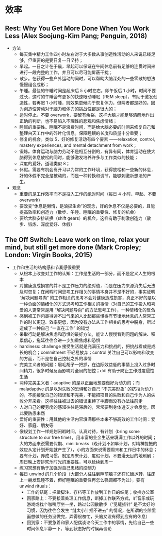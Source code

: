 # 效率

## Rest: Why You Get More Done When You Work Less (Alex Soojung-Kim Pang; Penguin, 2018)

* 方法
	* 每天集中精力工作四小时左右对于大多数从事创造性活动的人来说已经足够，但重要的是要日复一日坚持；
	* 早起。一日之计在于晨，早起可以保证在午间休息前有足够的连贯时间来进行一段完整的工作，并且可以尽可能屏蔽干扰；
	* 散步。在获得一些户外运动的同时，可以帮助大脑深处的一些零散的想法慢慢组合成形；
	* 午睡。最佳的午睡时间是起床后 5 小时左右，即午饭后 1 小时，时间不要过长，这时的午睡会有更多的快速眼动睡眠（REM sleep），有助于激发创造性，若再迟 1 小时睡，则效果更倾向于恢复体力，但两者都是好的，因为创造性劳动对于脑力和体力的挑战性都是很大的；
	* 适时停止。不要 overwork，要留有余裕，这样大脑才能足够清醒地作出正确的判断，也不易陷入不理性的悲观和焦虑情绪；
	* 睡眠的重要性。睡眠不是浪费时间，而是给大脑必要的时间来修复自己和整理白天工作中的碎片化信息。保障睡眠的长度和质量十分重要；
	* 修复的机会。类似 5，好的修复活动有四个要素 ——relaxation, control, mastery experiences, and mental detachment from work；
	* 锻炼。体育运动与脑力劳动不是相互分割的，有异有同，体育运动在使大脑得到休息放松的同时，能够激发培养许多与工作类似的技能；
	* 深度的爱好。道理类似 8；
	* 休假。需要有机会离开习以为常的工作环境，获得放松和一些新的休息，好的休假不完全是被动的，而是一种转换和调节，能够刺激新想法的产生。
* 观念
	- 重要的是工作效率而不是投入工作的绝对时间（每日 4 小时、早起、不要 overwork）
	- 要改变“休息是懒惰，是浪掷生命”的观念，好的休息不仅是必要的，且能提高效率和创造力（散步、午睡、睡眠的重要性、修复的机会）
	- 要给大脑安排转换（shift gears）的机会，这样有助于刺激创造力（散步、锻炼、深度爱好、休假）


## The Off Switch: Leave work on time, relax your mind, but still get more done (Mark Cropley; London: Virgin Books, 2015)

* 工作和生活的结构感和节奏感很重要
	- 从根本上改变对工作的认知：工作是生活的一部分，而不是定义人生的根本
	- 对健康造成损害的并不是工作压力的绝对值，而是在压力来源消失后无法及时恢复；在闲暇时间思考工作相关的事情本身并不是不好的，事实证明 “解决问题导向” 的工作相关的思考不会对健康造成损害，真正不好的是以一种负面的情绪化的方式思考和工作相关的事情（对自己的工作投入和喜爱的人更常常是用 “解决问题导向” 的方法思考工作），一种情绪化的反刍
	- 感到被工作包裹得透不过气来的人比起那些懂得有节律地休息的人常常工作的时长更短、效率更低，因为没有办法从工作相关的思考中脱身，所以造成了一种自己 “一直在工作” 的错觉
	- 采取行动是解决焦虑和恐惧的最好方法，能让人慢慢看到问题的解决、积累信心，拖延往往会进一步加重焦虑和恐惧
	- hardiness: challenge 接受生活就是充满压力和挑战的，把挑战看成是成长的机会；commitment 不轻易放弃；control 关注自己可以影响和改变的方面，而不是在自己控制之外的事情
	- 完美主义者的问题：眉毛胡子一把抓，在边际效益低的事情上投入过多时间精力，很多时候反而影响对全局的把控；ddl 有助于防止工作过度侵蚀生活
	- 两种完美主义者：adaptive 的是以正面地想要做好为动力的；而 maladaptive 的是以对失败的恐惧和对自己 “不完美形象” 的抗拒为动力的，不能接受自己的错误和不完美，不能把项目的失败和自己作为人的失败分开来看。这样往往被过去的错误束缚了手脚而没有办法往前走
	- 人对自己的疲劳度的感知往往是滞后的，常常要到身体透支才会发觉，因此要防患未然
	- 爱好的重要性：用其他的生活内容填满那些本来不够高效的工作时间：爱好、家庭、朋友等
	- 像规划工作一样规划闲暇时间，认真对待，有计划（bring some structure to our free time），用丰富的业余生活来填满工作以外的时间；大的方面来说需要假期、mini breaks（晚计划不如早计划，对精神提振的效应从定计划开始就产生了），小的方面来说需要周末和工作日中的休息；要有计划，养成习惯，制定周末计划、度假计划，不要漫无目的地刷剧；周日晚上安排欢乐时光的重要性，可以延续到周一
	- 练习冥想有助于加强对自己思绪的控制力
	- 每日 unwind 的几个阶段（大部分人往往到睡前脑子还在忙碌运转，往床上一躺发现睡不着，但好睡眠的重要性再怎么强调都不为过），要有 unwind rituals：
		+ 工作的结尾：把做脚注、存档等工作放到工作日的结尾；收拾办公室
		+ 回家路上：不要接着处理工作信息，断掉工作联系方式，听音乐或玩游戏或找个咖啡厅坐一坐，路过公园散散步（“见缝插针” 是不太好的习惯，因为往往会发生 “缝太小针插不进去” 的情况，在所谓的空隙里面想做的任务没做完，弄得很匆忙，头脑又没有得到应有的休息）
		+ 回到家：不要急着和家人配偶谈论今天工作中的事情，先给自己一些时间休息平静一下，等到状态好的时候再谈论
